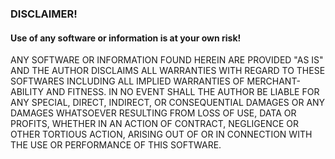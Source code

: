 
### **DISCLAIMER!**

#### Use of any software or information is at your own risk!

ANY SOFTWARE OR INFORMATION FOUND HEREIN ARE PROVIDED "AS IS" AND THE AUTHOR 
DISCLAIMS ALL WARRANTIES WITH REGARD TO THESE SOFTWARES INCLUDING ALL 
IMPLIED WARRANTIES OF MERCHANT-ABILITY AND FITNESS. IN NO EVENT SHALL THE AUTHOR 
BE LIABLE FOR ANY SPECIAL, DIRECT, INDIRECT, OR CONSEQUENTIAL DAMAGES OR ANY DAMAGES 
WHATSOEVER RESULTING FROM LOSS OF USE, DATA OR PROFITS, WHETHER IN AN ACTION OF CONTRACT, 
NEGLIGENCE OR OTHER TORTIOUS ACTION, ARISING OUT OF OR IN CONNECTION WITH THE USE OR
PERFORMANCE OF THIS SOFTWARE.


